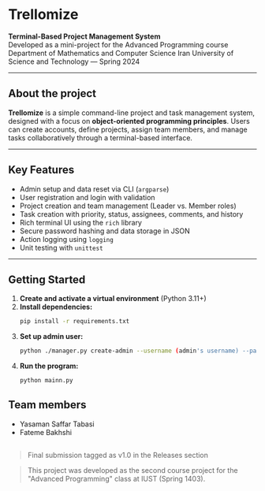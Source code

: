 # Trellomize
**Terminal-Based Project Management System**  
Developed as a mini-project for the Advanced Programming course  
Department of Mathematics and Computer Science
Iran University of Science and Technology — Spring 2024

---

## About the project
**Trellomize** is a simple command-line project and task management system, designed with a focus on **object-oriented programming principles**. Users can create accounts, define projects, assign team members, and manage tasks collaboratively through a terminal-based interface.

---

## Key Features
- Admin setup and data reset via CLI (`argparse`)
- User registration and login with validation
- Project creation and team management (Leader vs. Member roles)
- Task creation with priority, status, assignees, comments, and history
- Rich terminal UI using the `rich` library
- Secure password hashing and data storage in JSON
- Action logging using `logging`
- Unit testing with `unittest`

---

## Getting Started
1. **Create and activate a virtual environment** (Python 3.11+)
2. **Install dependencies:**
   ```bash
   pip install -r requirements.txt
   ```
3. **Set up admin user:**
   ```bash
   python ./manager.py create-admin --username (admin's username) --password (admin's password)
   ```
4. **Run the program:**
   ```bash
   python mainn.py
   ```

## Team members

- Yasaman Saffar Tabasi  
- Fateme Bakhshi

##

> Final submission tagged as v1.0 in the Releases section

> This project was developed as the second course project for the "Advanced Programming" class at IUST (Spring 1403).
